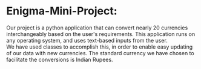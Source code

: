 # Enigma-Mini-Project:
Our project is a python application that can convert nearly 20 currencies interchangeably based on the user's requirements. This application runs on any operating system, and uses text-based inputs from the user. <br>
We have used classes to accomplish this, in order to enable easy updating of our data with new currencies. The standard currency we have chosen to facilitate the conversions is Indian Rupees.

